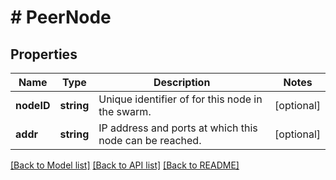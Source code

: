 # # PeerNode

## Properties

Name | Type | Description | Notes
------------ | ------------- | ------------- | -------------
**nodeID** | **string** | Unique identifier of for this node in the swarm. | [optional] 
**addr** | **string** | IP address and ports at which this node can be reached. | [optional] 

[[Back to Model list]](../../README.md#documentation-for-models) [[Back to API list]](../../README.md#documentation-for-api-endpoints) [[Back to README]](../../README.md)


